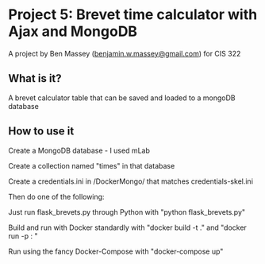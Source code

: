 # Project 5: Brevet time calculator with Ajax and MongoDB

A project by Ben Massey (benjamin.w.massey@gmail.com) for CIS 322

## What is it?

A brevet calculator table that can be saved and loaded to a mongoDB database

## How to use it

Create a MongoDB database - I used mLab

Create a collection named "times" in that database

Create a credentials.ini in /DockerMongo/ that matches credentials-skel.ini

Then do one of the following:

Just run flask_brevets.py through Python with "python flask_brevets.py"

Build and run with Docker standardly with "docker build -t <name> ." and "docker run -p <port>:<port> <name>"

Run using the fancy Docker-Compose with "docker-compose up"